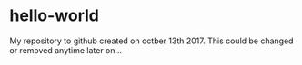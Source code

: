 # hello-world
My repository to github created on octber 13th 2017. This could be changed or removed anytime later on...
